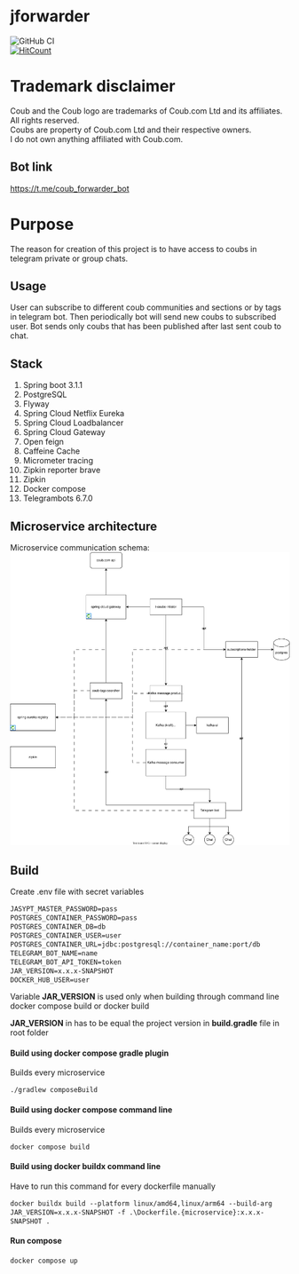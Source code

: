 # jforwarder

![GitHub CI](https://github.com/dankoy/jforwarder/actions/workflows/main.yml/badge.svg)    
[![HitCount](https://hits.dwyl.com/dankoy/jforwarder.svg?style=flat)](http://hits.dwyl.com/dankoy/jforwarder)

# Trademark disclaimer

Coub and the Coub logo are trademarks of Coub.com Ltd and its affiliates. All rights reserved.    
Coubs are property of Coub.com Ltd and their respective owners.    
I do not own anything affiliated with Coub.com.

## Bot link

https://t.me/coub_forwarder_bot

# Purpose

The reason for creation of this project is to have access to coubs in telegram private or group
chats.

## Usage

User can subscribe to different coub communities and sections or by tags in telegram bot. Then
periodically bot will send new coubs to subscribed user. Bot sends only coubs that has been
published after last sent coub to chat.

## Stack

1. Spring boot 3.1.1
2. PostgreSQL
3. Flyway
4. Spring Cloud Netflix Eureka
5. Spring Cloud Loadbalancer
6. Spring Cloud Gateway
7. Open feign
8. Caffeine Cache
9. Micrometer tracing
10. Zipkin reporter brave
11. Zipkin
12. Docker compose
13. Telegrambots 6.7.0


## Microservice architecture

Microservice communication schema:    
![drawio](jforwarder.drawio.svg)

## Build

Create .env file with secret variables

```
JASYPT_MASTER_PASSWORD=pass
POSTGRES_CONTAINER_PASSWORD=pass
POSTGRES_CONTAINER_DB=db
POSTGRES_CONTAINER_USER=user
POSTGRES_CONTAINER_URL=jdbc:postgresql://container_name:port/db
TELEGRAM_BOT_NAME=name
TELEGRAM_BOT_API_TOKEN=token
JAR_VERSION=x.x.x-SNAPSHOT
DOCKER_HUB_USER=user
```

Variable **JAR_VERSION** is used only when building through command line docker compose build or
docker build

**JAR_VERSION** in has to be equal the project version in **build.gradle** file in root folder

#### Build using docker compose gradle plugin

Builds every microservice

```shell
./gradlew composeBuild
```

#### Build using docker compose command line

Builds every microservice

```shell
docker compose build 
```

#### Build using docker buildx command line

Have to run this command for every dockerfile manually

```shell
docker buildx build --platform linux/amd64,linux/arm64 --build-arg JAR_VERSION=x.x.x-SNAPSHOT -f .\Dockerfile.{microservice}:x.x.x-SNAPSHOT .
```

#### Run compose

```shell
docker compose up
```